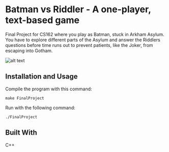 # Batman vs Riddler - A one-player, text-based game 

Final Project for CS162 where you play as Batman, stuck in Arkham Asylum. You have to explore different parts of the Asylum and answer the Riddlers questions before time runs out to prevent patients, like the Joker, from escaping into Gotham.  

![alt text](https://i.imgur.com/ktqNK2Y.png)

## Installation and Usage
Compile the program with this command:
```
make FinalProject
```
Run with the following command:
```unix
./FinalProject
```

## Built With
C++

